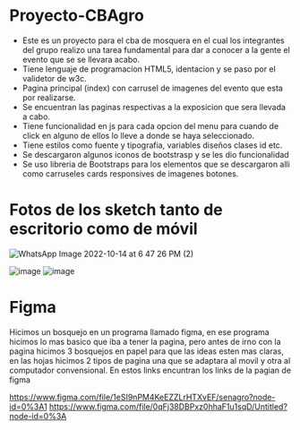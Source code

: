 # Proyecto-CBAgro
* Este es un proyecto para el cba de mosquera en el cual los integrantes del grupo realizo una tarea fundamental para dar a conocer a la gente el evento que se se llevara acabo.
* Tiene lenguaje de programacion HTML5, identacion y se paso por el validetor de w3c.
* Pagina principal (index) con carrusel de imagenes del evento que esta por realizarse.
* Se encuentran las paginas respectivas a la exposicion que sera llevada a cabo.
* Tiene funcionalidad en js para cada opcion del menu para cuando de click en alguno de ellos lo lleve a donde se haya seleccionado.
* Tiene estilos como fuente y tipografia, variables diseños clases id etc.
* Se descargaron algunos iconos de bootstrasp y se les dio funcionalidad
* Se uso libreria de Bootstraps para los elementos que se descargaron alli como carruseles cards responsives de imagenes botones.
# Fotos de los sketch tanto de escritorio como de móvil
![WhatsApp Image 2022-10-14 at 6 47 26 PM (2)](https://user-images.githubusercontent.com/110576497/195958907-48aa8420-7595-405d-89c5-fc52add9419c.jpeg)


![image](https://user-images.githubusercontent.com/110576497/195958600-ba272a97-07cd-444a-b03f-2cbfd637673b.png)
![image](https://user-images.githubusercontent.com/110576497/195958614-7e560eee-090a-4bf0-9628-0a0f7c18863e.png)










# Figma 
Hicimos un bosquejo en un programa llamado figma, en ese programa hicimos lo mas basico que iba a tener la pagina, pero antes de irno con la pagina hicimos 3 bosquejos en papel para que las ideas esten mas claras, en las hojas hicimos 2 tipos de pagina una que se adaptara al movil y otra al computador convensional.
En estos links encuntran los links de la pagian de figma 

https://www.figma.com/file/1eSI9nPM4KeEZZLrHTXvEF/senagro?node-id=0%3A1
https://www.figma.com/file/0qFj38DBPxz0hhaF1u1sqD/Untitled?node-id=0%3A





